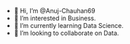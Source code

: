 - 👋 Hi, I’m @Anuj-Chauhan69
- 👀 I’m interested in Business.
- 🌱 I’m currently learning Data Science.
- 💞️ I’m looking to collaborate on Data.


<!---
Anuj-Chauhan69/Anuj-Chauhan69 is a ✨ special ✨ repository because its `README.md` (this file) appears on your GitHub profile.
You can click the Preview link to take a look at your changes.
--->
